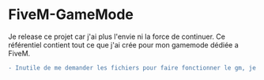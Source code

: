 # FiveM-GameMode
Je release ce projet car j'ai plus l'envie ni la force de continuer. Ce référentiel contient tout ce que j'ai crée pour mon gamemode dédiée a FiveM.


```diff
- Inutile de me demander les fichiers pour faire fonctionner le gm, je ne les release pas pour le moment
```
